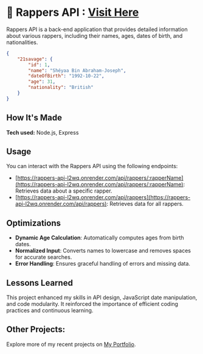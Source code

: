 # 🎤 Rappers API : [Visit Here](https://rappers-api-l2wq.onrender.com/)

Rappers API is a back-end application that provides detailed information about various rappers, including their names, ages, dates of birth, and nationalities.

```json
{
    "21savage": {
        "id": 1,
        "name": "Shéyaa Bin Abraham-Joseph",
        "dateOfBirth": "1992-10-22",
        "age": 31,
        "nationality": "British"
    }
}
```

## How It's Made

**Tech used:** Node.js, Express

## Usage

You can interact with the Rappers API using the following endpoints:

- [https://rappers-api-l2wq.onrender.com/api/rappers/:rapperName](https://rappers-api-l2wq.onrender.com/api/rappers/:rapperName): Retrieves data about a specific rapper.
- [https://rappers-api-l2wq.onrender.com/api/rappers](https://rappers-api-l2wq.onrender.com/api/rappers): Retrieves data for all rappers.

## Optimizations

- **Dynamic Age Calculation**: Automatically computes ages from birth dates.
- **Normalized Input**: Converts names to lowercase and removes spaces for accurate searches.
- **Error Handling**: Ensures graceful handling of errors and missing data.

## Lessons Learned
This project enhanced my skills in API design, JavaScript date manipulation, and code modularity. It reinforced the importance of efficient coding practices and continuous learning.

## Other Projects:
Explore more of my recent projects on [My Portfolio](https://faliloukhouma.com).